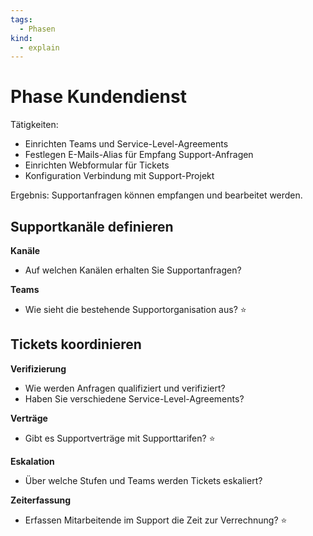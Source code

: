```yaml
---
tags:
  - Phasen
kind:
  - explain
---
```

# Phase Kundendienst

Tätigkeiten:

* Einrichten Teams und Service-Level-Agreements
* Festlegen E-Mails-Alias für Empfang Support-Anfragen
* Einrichten Webformular für Tickets
* Konfiguration Verbindung mit Support-Projekt

Ergebnis: Supportanfragen können empfangen und bearbeitet werden.

## Supportkanäle definieren

**Kanäle**

* Auf welchen Kanälen erhalten Sie Supportanfragen?

**Teams**

* Wie sieht die bestehende Supportorganisation aus? ⭐

## Tickets koordinieren

**Verifizierung**

* Wie werden Anfragen qualifiziert und verifiziert?
* Haben Sie verschiedene Service-Level-Agreements?

**Verträge**

* Gibt es Supportverträge mit Supporttarifen? ⭐

**Eskalation**

* Über welche Stufen und Teams werden Tickets eskaliert?

**Zeiterfassung**

* Erfassen Mitarbeitende im Support die Zeit zur Verrechnung?  ⭐

